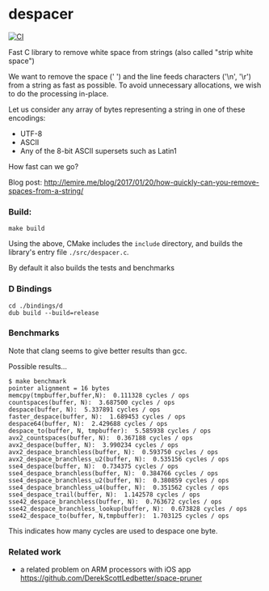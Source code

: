 # despacer
[![CI](https://github.com/lemire/despacer/actions/workflows/CI.yml/badge.svg)](https://github.com/lemire/despacer/actions/workflows/CI.yml)

Fast C library to remove white space from strings (also called "strip white space")

We want to remove the space (' ') and the line feeds characters ('\n', '\r') from a string
as fast as possible. To avoid unnecessary allocations, we wish to do the processing in-place.

Let us consider any array of bytes representing a string in one of these encodings:
* UTF-8
* ASCII
* Any of the 8-bit ASCII supersets such as Latin1

How fast can we go?

Blog post:
http://lemire.me/blog/2017/01/20/how-quickly-can-you-remove-spaces-from-a-string/


### Build:

```
make build
```

Using the above, CMake includes the `include` directory, and builds the library's entry file `./src/despacer.c`.

By default it also builds the tests and benchmarks


### D Bindings

```
cd ./bindings/d
dub build --build=release
```


### Benchmarks

Note that clang seems to give better results than gcc.

Possible results...

```
$ make benchmark
pointer alignment = 16 bytes
memcpy(tmpbuffer,buffer,N):  0.111328 cycles / ops
countspaces(buffer, N):  3.687500 cycles / ops
despace(buffer, N):  5.337891 cycles / ops
faster_despace(buffer, N):  1.689453 cycles / ops
despace64(buffer, N):  2.429688 cycles / ops
despace_to(buffer, N, tmpbuffer):  5.585938 cycles / ops
avx2_countspaces(buffer, N):  0.367188 cycles / ops
avx2_despace(buffer, N):  3.990234 cycles / ops
avx2_despace_branchless(buffer, N):  0.593750 cycles / ops
avx2_despace_branchless_u2(buffer, N):  0.535156 cycles / ops
sse4_despace(buffer, N):  0.734375 cycles / ops
sse4_despace_branchless(buffer, N):  0.384766 cycles / ops
sse4_despace_branchless_u2(buffer, N):  0.380859 cycles / ops
sse4_despace_branchless_u4(buffer, N):  0.351562 cycles / ops
sse4_despace_trail(buffer, N):  1.142578 cycles / ops
sse42_despace_branchless(buffer, N):  0.763672 cycles / ops
sse42_despace_branchless_lookup(buffer, N):  0.673828 cycles / ops
sse42_despace_to(buffer, N,tmpbuffer):  1.703125 cycles / ops
```

This indicates how many cycles are used to despace one byte.

### Related work

- a related problem on ARM processors with iOS app https://github.com/DerekScottLedbetter/space-pruner
